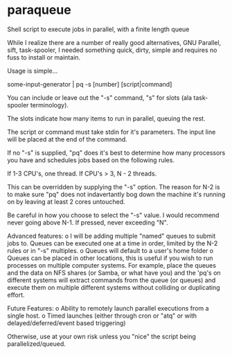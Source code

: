 # paraqueue
Shell script to execute jobs in parallel, with a finite length queue

While I realize there are a number of really good alternatives, GNU Parallel, sift, task-spooler, I needed something quick, dirty, simple and requires no fuss to install or maintain.

Usage is simple...

some-input-generator | pq -s [number] [script|command]

You can include or leave out the "-s" command, "s" for slots (ala task-spooler terminology).

The slots indicate how many items to run in parallel, queuing the rest.

The script or command must take stdin for it's parameters. The input line will be placed at the end of the command.

If no "-s" is supplied, "pq" does it's best to determine how many processors you have and schedules jobs based on the following rules.

If 1-3 CPU's, one thread.
If CPU's > 3, N - 2 threads.

This can be overridden by supplying the "-s" option. The reason for N-2 is to make sure "pq" does not indavertantly bog down the machine it's running on by leaving at least 2 cores untouched.

Be careful in how you choose to select the "-s" value. I would recommend never going above N-1. If pressed, never exceeding "N".

Advanced features:
o I will be adding multiple "named" queues to submit jobs to. Queues can be executed one at a time in order, limited by the N-2 rules or in "-s" multiples.
o Queues will default to a user's home folder
o Queues can be placed in other locations, this is useful if you wish to run processes on multiple computer systems. For example, place the queues and the data on NFS shares (or Samba, or what have you) and the 'pq's on different systems will extract commands from the queue (or queues) and execute them on multiple different systems without colliding or duplicating effort.

Future Features:
o Ability to remotely launch parallel executions from a single host.
o Timed launches (either through cron or "atq" or with delayed/deferred/event based triggering)

Otherwise, use at your own risk unless you "nice" the script being parallelized/queued.
